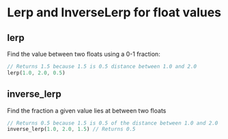 # Lerp and InverseLerp for float values
## lerp 
Find the value between two floats using a 0-1 fraction:
```rust
// Returns 1.5 because 1.5 is 0.5 distance between 1.0 and 2.0
lerp(1.0, 2.0, 0.5) 
```
## inverse_lerp
Find the fraction a given value lies at between two floats 
```rust
// Returns 0.5 because 1.5 is 0.5 of the distance between 1.0 and 2.0
inverse_lerp(1.0, 2.0, 1.5) // Returns 0.5
```

